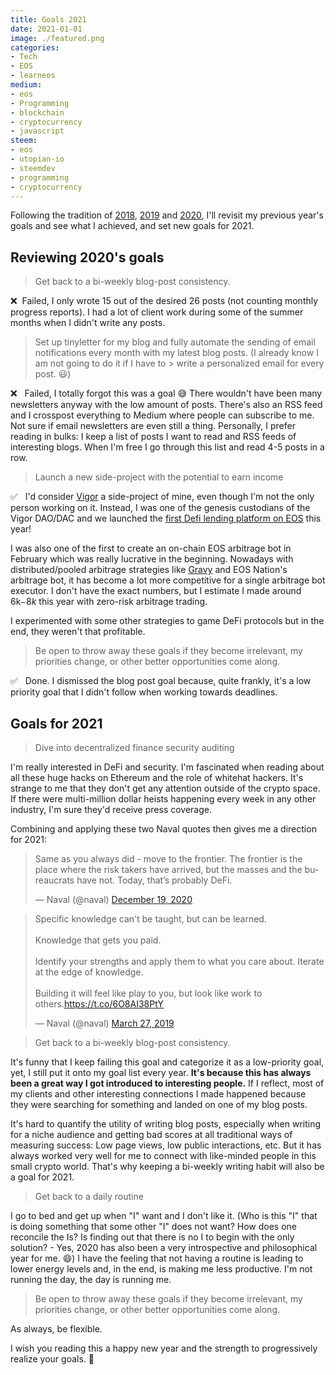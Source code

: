 ```yaml
---
title: Goals 2021
date: 2021-01-01
image: ./featured.png
categories:
- Tech
- EOS
- learneos
medium:
- eos
- Programming
- blockchain
- cryptocurrency
- javascript
steem:
- eos
- utopian-io
- steemdev
- programming
- cryptocurrency
---
```



Following the tradition of [2018](/goals-2018), [2019](/goals-2019) and [2020](/goals-2020), I'll revisit my previous year's goals and see what I achieved, and set new goals for 2021.

## Reviewing 2020's goals

> Get back to a bi-weekly blog-post consistency.

❌  &nbsp;Failed, I only wrote 15 out of the desired 26 posts (not counting monthly progress reports). I had a lot of client work during some of the summer months when I didn't write any posts.

> Set up tinyletter for my blog and fully automate the sending of email notifications every month with my latest blog posts. (I already know I am not going to do it if I have to > write a personalized email for every post. 😃)

❌ &nbsp; Failed, I totally forgot this was a goal 😅 There wouldn't have been many newsletters anyway with the low amount of posts. There's also an RSS feed and I crosspost everything to Medium where people can subscribe to me. Not sure if email newsletters are even still a thing. Personally, I prefer reading in bulks: I keep a list of posts I want to read and RSS feeds of interesting blogs. When I'm free I go through this list and read 4-5 posts in a row.

> Launch a new side-project with the potential to earn income

✅  &nbsp; I'd consider [Vigor](https://vigor.ai) a side-project of mine, even though I'm not the only person working on it.
Instead, I was one of the genesis custodians of the Vigor DAO/DAC and we launched the [first Defi lending platform on EOS](https://www.youtube.com/watch?v=3b_3C1t9ogo) this year!

I was also one of the first to create an on-chain EOS arbitrage bot in February which was really lucrative in the beginning.
Nowadays with distributed/pooled arbitrage strategies like [Gravy](https://www.gravydefi.com/) and EOS Nation's arbitrage bot, it has become a lot more competitive for a single arbitrage bot executor.
I don't have the exact numbers, but I estimate I made around 6k$-8k$ this year with zero-risk arbitrage trading.

I experimented with some other strategies to game DeFi protocols but in the end, they weren't that profitable.

> Be open to throw away these goals if they become irrelevant, my priorities change, or other better opportunities come along.

✅  &nbsp; Done. I dismissed the blog post goal because, quite frankly, it's a low priority goal that I didn't follow when working towards deadlines.

## Goals for 2021

> Dive into decentralized finance security auditing

I'm really interested in DeFi and security. I'm fascinated when reading about all these huge hacks on Ethereum and the role of whitehat hackers.
It's strange to me that they don't get any attention outside of the crypto space.
If there were multi-million dollar heists happening every week in any other industry, I'm sure they'd receive press coverage.

Combining and applying these two Naval quotes then gives me a direction for 2021:

<blockquote class="twitter-tweet"><p lang="en" dir="ltr">Same as you always did - move to the frontier. The frontier is the place where the risk takers have arrived, but the masses and the bureaucrats have not. Today, that’s probably DeFi.</p>&mdash; Naval (@naval) <a href="https://twitter.com/naval/status/1340201686539751427?ref_src=twsrc%5Etfw">December 19, 2020</a></blockquote> <script async src="https://platform.twitter.com/widgets.js" charset="utf-8"></script>

<blockquote class="twitter-tweet"><p lang="en" dir="ltr">Specific knowledge can&#39;t be taught, but can be learned.<br><br>Knowledge that gets you paid.<br><br>Identify your strengths and apply them to what you care about. Iterate at the edge of knowledge.<br><br>Building it will feel like play to you, but look like work to others.<a href="https://t.co/6O8AI38PtY">https://t.co/6O8AI38PtY</a></p>&mdash; Naval (@naval) <a href="https://twitter.com/naval/status/1110947894364762113?ref_src=twsrc%5Etfw">March 27, 2019</a></blockquote> <script async src="https://platform.twitter.com/widgets.js" charset="utf-8"></script>

> Get back to a bi-weekly blog-post consistency.

It's funny that I keep failing this goal and categorize it as a low-priority goal, yet, I still put it onto my goal list every year.
**It's because this has always been a great way I got introduced to interesting people.**
If I reflect, most of my clients and other interesting connections I made happened because they were searching for something and landed on one of my blog posts.

It's hard to quantify the utility of writing blog posts, especially when writing for a niche audience and getting bad scores at all traditional ways of measuring success: Low page views, low public interactions, etc.
But it has always worked very well for me to connect with like-minded people in this small crypto world.
That's why keeping a bi-weekly writing habit will also be a goal for 2021.

> Get back to a daily routine

I go to bed and get up when "I" want and I don't like it. (Who is this "I" that is doing something that some other "I" does not want? How does one reconcile the Is? Is finding out that there is no I to begin with the only solution? - Yes, 2020 has also been a very introspective and philosophical year for me. 😄)
I have the feeling that not having a routine is leading to lower energy levels and, in the end, is making me less productive.
I'm not running the day, the day is running me.

> Be open to throw away these goals if they become irrelevant, my priorities change, or other better opportunities come along.

As always, be flexible.

I wish you reading this a happy new year and the strength to progressively realize your goals. 🎉

<!--

For the first time, I didn't add a "build a side project and earn money with it" goal. I realized it never made much sense. It consists of two sub-goals:

1. Build a side project
2. Earn money

I think coupling 2) to 1) makes it a lot harder than achieving both goals individually.
If one wants to earn money, it's usually easier to find employment or invest it.
So why is the goal to do 2) by doing 1)? I don't have a good answer for this, so I'll not have this goal anymore.
I think the reasoning has always been that it's more fun to work on your own projects than to work for someone else.
But even when working for your own projects and earning money, you are essentially working for the ones giving you the money. (Unless you have a truly clientless market like arbitrage trading.) -->

